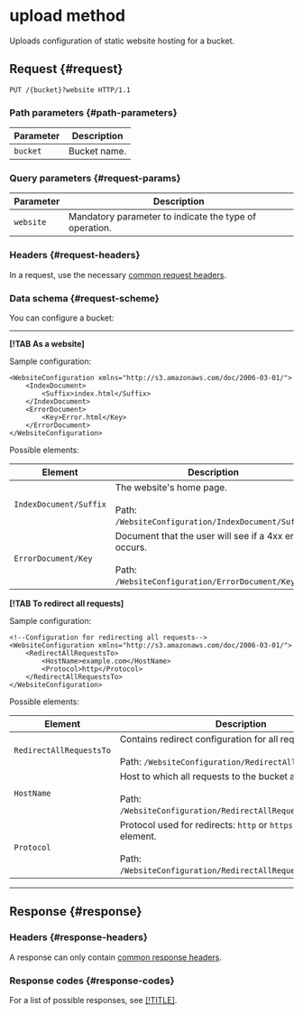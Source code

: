 # upload method

Uploads configuration of static website hosting for a bucket.

## Request {#request}

```
PUT /{bucket}?website HTTP/1.1
```

### Path parameters {#path-parameters}

| Parameter | Description |
| ----- | ----- |
| `bucket` | Bucket name. |

### Query parameters {#request-params}

| Parameter | Description |
| ----- | ----- |
| `website` | Mandatory parameter to indicate the type of operation. |

### Headers {#request-headers}

In a request, use the necessary [common request headers](../common-request-headers.md).

### Data schema {#request-scheme}

You can configure a bucket:

---

**[!TAB As a website]**

Sample configuration:

```
<WebsiteConfiguration xmlns="http://s3.amazonaws.com/doc/2006-03-01/">
    <IndexDocument>
        <Suffix>index.html</Suffix>
    </IndexDocument>
    <ErrorDocument>
        <Key>Error.html</Key>
    </ErrorDocument>
</WebsiteConfiguration>
```

Possible elements:

| Element | Description |
| ----- | ----- |
| `IndexDocument/Suffix` | The website's home page.<br/><br/>Path: `/WebsiteConfiguration/IndexDocument/Suffix`. |
| `ErrorDocument/Key` | Document that the user will see if a 4xx error occurs.<br/><br/>Path: `/WebsiteConfiguration/ErrorDocument/Key`. |

**[!TAB To redirect all requests]**

Sample configuration:

```
<!--Configuration for redirecting all requests-->
<WebsiteConfiguration xmlns="http://s3.amazonaws.com/doc/2006-03-01/">
    <RedirectAllRequestsTo>
        <HostName>example.com</HostName>
        <Protocol>http</Protocol>
    </RedirectAllRequestsTo>
</WebsiteConfiguration>
```

Possible elements:

| Element | Description |
| ----- | ----- |
| `RedirectAllRequestsTo` | Contains redirect configuration for all requests.<br/><br/>Path: `/WebsiteConfiguration/RedirectAllRequestsTo`. |
| `HostName` | Host to which all requests to the bucket are redirected.<br/><br/>Path: `/WebsiteConfiguration/RedirectAllRequestsTo/HostName`. |
| `Protocol` | Protocol used for redirects: `http` or `https`. Optional element.<br/><br/>Path: `/WebsiteConfiguration/RedirectAllRequestsTo/Protocol`. |

---

## Response {#response}

### Headers {#response-headers}

A response can only contain [common response headers](../common-response-headers.md).

### Response codes {#response-codes}

For a list of possible responses, see [[!TITLE]](../response-codes.md).

